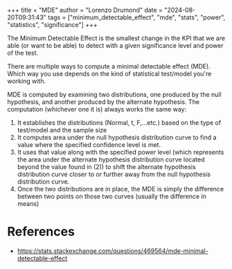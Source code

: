 +++
title = "MDE"
author = "Lorenzo Drumond"
date = "2024-08-20T09:31:43"
tags = ["minimum_detectable_effect",  "mde",  "stats",  "power",  "statistics",  "significance"]
+++



The Minimum Detectable Effect is the smallest change in the KPI that we are able (or want to be able) to detect with a given significance level and power of the test.

There are multiple ways to compute a minimal detectable effect (MDE). Which way you use depends on the kind of statistical test/model you're working with.

MDE is computed by examining two distributions, one produced by the null hypothesis, and another produced by the alternate hypothesis. The computation (whichever one it is) always works the same way:

1. It establishes the distributions (Normal, t, F,...etc.) based on the type of test/model and the sample size
2. It computes area under the null hypothesis distribution curve to find a value where the specified confidence level is met.
3. It uses that value along with the specified power level (which represents the area under the alternate hypothesis distribution curve located beyond the value found in (2)) to shift the alternate hypothesis distribution curve closer to or further away from the null hypothesis distribution curve.
4. Once the two distributions are in place, the MDE is simply the difference between two points on those two curves (usually the difference in means)

# References

- https://stats.stackexchange.com/questions/469564/mde-minimal-detectable-effect
